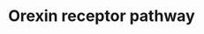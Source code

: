 ---
annotations:
- id: PW:0000407
  parent: classic metabolic pathway
  type: Pathway Ontology
  value: neurotransmitter metabolic pathway
- id: PW:0000003
  parent: signaling pathway
  type: Pathway Ontology
  value: signaling pathway
- id: PW:0000059
  parent: signaling pathway
  type: Pathway Ontology
  value: signaling pathway pertinent to the brain and nervous system
authors:
- Keshav
- Egonw
- Eweitz
description: Depiction of a compendium of the orexin stimulated reactions involving
  the signal transduction mechanisms and downstream effectors associated with the
  varied physiological outcomes.
last-edited: 2021-12-23
organisms:
- Homo sapiens
redirect_from:
- /index.php/Pathway:WP5094
- /instance/WP5094
revision: null
schema-jsonld:
- '@context': https://schema.org/
  '@id': https://wikipathways.github.io/pathways/WP5094.html
  '@type': Dataset
  creator:
    '@type': Organization
    name: WikiPathways
  description: Depiction of a compendium of the orexin stimulated reactions involving
    the signal transduction mechanisms and downstream effectors associated with the
    varied physiological outcomes.
  keywords:
  - ''
  - 2-AG
  - AA
  - ADIPOQ
  - AKT1
  - ALPP
  - ARC
  - ARRB1
  - ARRB2
  - AVP
  - BGLAP
  - BHLH40
  - BMP7
  - BMPR1A
  - BTF3
  - CALCA
  - CAMKK2
  - CASP3
  - CASP7
  - CASP9
  - CCK
  - CCN2
  - CD24
  - CDKN1A
  - CEBPA
  - CGA
  - CLDN4
  - CLEC4C
  - CNR1
  - COX2
  - COX7A1
  - COX8BP
  - CREB1
  - CRH
  - CXCL2
  - CXCL8
  - CXXC5
  - CYP11A1
  - CYP11B1
  - CYP11B2
  - CYP21A2
  - Ca2+
  - Ca2+ and Na+
  - Calcium
  - Catalytic
  - Cortisol
  - Cytochrome C
  - DAG
  - DAGLA
  - DBP
  - DCLK1
  - DDX52
  - DIO2
  - DOK7
  - DUSP4
  - DYNLT1
  - DYNLT3
  - EGR1
  - EGR2
  - EGR3
  - EIF4B
  - EIF4EBP1
  - Epinephrine
  - FLT4
  - FMR1NB
  - FOS
  - FOSB
  - FOSL2
  - FOXO1
  - FSHB
  - GADD45B
  - GCG
  - GH1
  - GHRL
  - GJA3
  - GLIS1
  - GLIS2
  - GNA11
  - GNAI1
  - GNAQ
  - GNAS
  - GNRH1
  - GRIA1
  - GRIA2
  - GRIN1
  - GRIN2A
  - GRIN2B
  - Glucose
  - Glutamic
  - Glutamic acid
  - Glycerol
  - HAGHL
  - HBEGF
  - HCRT
  - HCRTR1
  - HCRTR2
  - HES1
  - HIF1A
  - HMGA1
  - HMGA2
  - HMOX1
  - HOMER1
  - HSD3B2
  - HSPA5
  - ICAM1
  - ID1
  - ID3
  - ID4
  - IL10
  - IL1B
  - IL4
  - IL6
  - IL9
  - INS
  - IP1
  - IP2
  - IP3
  - IRF5
  - JARID2
  - JUNB
  - KCNK3
  - KLF10
  - KLF4
  - L-type
  - LAMA2
  - LDHA
  - LDLR
  - LEP
  - LHB
  - LIPE
  - LPL
  - LRRC8C
  - LUZP1
  - MAFF
  - MANF
  - MAP2K1
  - MAP2K2
  - MAPK1
  - MAPK14
  - MAPK3
  - MAPK7
  - MAPK8
  - MAPK9
  - MMP13
  - MMP3
  - MTOR
  - MYC
  - NFE2L2
  - NOCT
  - NOG
  - NOS3
  - NOX4
  - NPAS4
  - NPFFR1
  - NPVF
  - NPY
  - NR4A1
  - NR4A3
  - NSMAF
  - OPA1
  - OPN3
  - OPRK1
  - OSBPL3
  - PA
  - PAPPA
  - PDE11A
  - PDHB
  - PDK1
  - PDP1
  - PDPK1
  - PER2
  - PI3K
  - PIK3R1
  - PIK3R2
  - PIP2
  - PIP3
  - PKA
  - PLA2G4A
  - PLCD1
  - PLD1
  - POMC
  - PPARG
  - PPOX
  - PRDM16
  - PRKAA1
  - PRKCA
  - PRKCB
  - PRKCD
  - PRKCE
  - PRKCZ
  - PRKD1
  - PRKD3
  - PTPN11
  - Progesterone
  - RARA
  - RPS6
  - RPS6KA1
  - RPS6KB1
  - RRAGC
  - RUNX1
  - RUNX1T1
  - RUNX2
  - SELE
  - SERP1
  - SFPQ
  - SGK1
  - SKIL
  - SLC1A2
  - SLC2A1
  - SLC2A4
  - SMAD1
  - SMAD5
  - SP7
  - SPP1
  - SRF
  - STAR
  - STAT3
  - TENT5A
  - TFAM
  - TH
  - TNC
  - TNF
  - TOX
  - TRA2A
  - TRIM9
  - Testosterone
  - Triglyceride
  - UCP1
  - VCAM1
  - VEGFA
  - VHL
  - Voltage-gated
  - YARS2
  - ZFP28
  - ZMYM3
  - 'acid '
  - cAMP
  - channels
  - metabolism
  - uptake
  license: CC0
  name: Orexin receptor pathway
seo: CreativeWork
title: Orexin receptor pathway
wpid: WP5094
---
